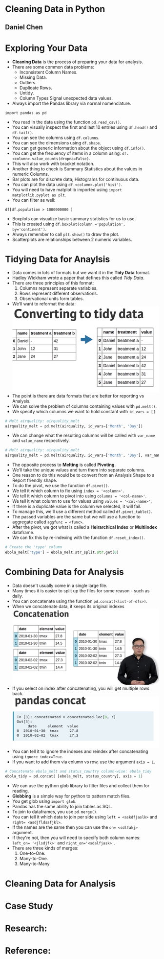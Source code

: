 # Cleaning Data in Python
## Daniel Chen

# Exploring Your Data
- **Cleaning Data** is the process of preparing your data for analysis.
- There are some common data problems:
  - Inconsistent Column Names.
  - Missing Data.
  - Outliers.
  - Duplicate Rows.
  - Untidy.
  - Column Types Signal unexpected data values.
- Always import the Pandas library via normal nomenclature.
```python3
import pandas as pd
```
- You read in the data using the function `pd.read_csv()`.
- You can visually inspect the first and last 10 entries using `df.head()` and `df.tail()`.
- You can see the columns using `df.columns`.
- You can see the dimensions using `df.shape`.
- You can get generic information about the object using `df.info()`.
- You can get the frequency of items in a column using: `df.<column>.value_counts(dropna=False)`.
- This will also work with bracket notation.
- Another thing to check is Summary Statistics about the values in numeric Columns.
- Bar plots are for discrete data; Histograms for continuous data.
- You can plot the data using `df.<column>.plot('hist')`.
- You will need to have matplotlib imported using `import matplotlib.pyplot as plt`.
- You can filter as well:
```python3
df[df.population > 1000000000 ]
```
- Boxplots can visualize basic summary statistics for us to use.
- This is created using `df.boxplot(column ='population', by='continent')`.
- Always remember to call `plt.show()` to draw the plot.
- Scatterplots are relationships between 2 numeric variables.


# Tidying Data for Anaylsis
- Data comes in lots of formats but we want it in the **Tidy Data** format.
- Hadley Wickham wrote a paper that defines this called *Tidy Data*.
- There are three principles of this format:
  1. Columns represent separate variables.
  2. Rows represent different observations.
  3. Observational units form tables.
- We'll want to reformat the data:
![Converting Example 1](images/TidyDataConversion1.png)
- The point is there are data formats that are better for reporting vs Analysis.
- We can solve the problem of columns containing values with `pd.melt()`.
- We specify which columns we want to hold constant with `id_vars = []`
```python
# Melt airquality: airquality_melt
airquality_melt = pd.melt(airquality, id_vars=['Month', 'Day'])
```
- We can change what the resulting columns will be called with `var_name` and `value_name` respectively.
```python
# Melt airquality: airquality_melt
airquality_melt = pd.melt(airquality, id_vars=['Month', 'Day'], var_name='measurement', value_name='reading')
```
- The opposite process to **Melting** is called **Pivoting**.
- We'll take the unique values and turn them into separate columns.
- One reason to do this would be to convert from an Analysis Shape to a Report friendly shape.
- To do the pivot, we use the function `df.pivot()`.
- We tell it which column to fix using `index = '<column>'`.
- We tell it which column to pivot into using `columns = '<col-name>'`.
- We tell it what column to use for values using `values = '<col-name>'`.
- If there is a duplicate value is the column we selected, it will fail.
- To manage this, we'll use a different method called `df.pivot_table()`.
- The passed variables are the same but we will use a function to aggregate called `aggfunc = <func>`.
- After the pivot, we got what is called a **Heirarchical Index** or **Multiindex** dataframe.
- We can fix this by re-indexing with the function `df.reset_index()`.
```python
# Create the 'type' column
ebola_melt['type'] = ebola_melt.str_split.str.get(0)
```


# Combining Data for Analysis
- Data doesn't usually come in a single large file.
- Many times it is easier to split up the files for some reason - such as daily.
- You can concatenate using the function `pd.concat(<list-of-dfs>)`.
- When we concatenate data, it keeps its original indexes
![Concatenate Example](images/ConcatentateImage.png)
- If you select on index after concatenating, you will get multiple rows back.
![Multiple Indexes](images/MultipleIndexes.png)
- You can tell it to ignore the indexes and reindex after concatenating using `ignore_index=True`.
- If you want to add them via column vs row, use the argument `axis = 1`.
```python
# Concatenate ebola_melt and status_country column-wise: ebola_tidy
ebola_tidy = pd.concat( [ebola_melt, status_country], axis = 1)
```
- We can use the python glob library to filter files and collect them for reading.
- **Globbing** is a simple way for python to pattern match files.
- You get glob using `import glob`.
- Pandas has the same ability to join tables as SQL.
- To join to dataframes, you use `pd.merge()`.
- You can tell it which data to join per side using `left = <askdfjaslk>` and `right= <asdjfldsafjkl>`.
- If the names are the same then you can use the `on= <sdlfakj>` argument.
- If they're not, then you will need to specify both column names: `left_on= '<jlsdjfk>'` and `right_on='<sdalfjask>'`.
- There are three kinds of merges:
  1. One-to-One.
  2. Many-to-One.
  3. Many-to-Many


# Cleaning Data for Analysis

# Case Study

# Research:

# Reference:
